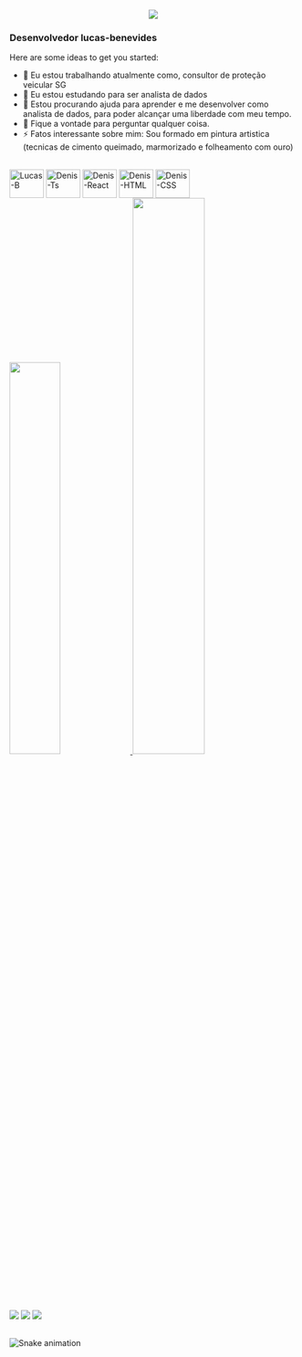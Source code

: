 <h1 align="center">
    <img src="https://readme-typing-svg.herokuapp.com/?font=Righteous&size=35&center=true&vCenter=true&width=500&height=70&duration=2900&lines=Olá;\(O.O)/Bem+Vindo;+Sou+Lucas+benevides;" 
        />
</h1>
<h3>Desenvolvedor lucas-benevides </h3>

Here are some ideas to get you started:

- 🔭 Eu estou trabalhando atualmente como, consultor de proteção veicular SG
- 🌱 Eu estou estudando para ser analista de dados
- 🤔 Estou procurando ajuda para aprender e me desenvolver como analista de dados, para poder alcançar uma liberdade com meu tempo.
- 💬 Fique a vontade para perguntar qualquer coisa.
- ⚡ Fatos interessante sobre mim: Sou formado em pintura artistica (tecnicas de cimento queimado, marmorizado e folheamento com ouro)


<div style="display: inline_block"><br>
  <img align="center" alt="Lucas-B" height="50" width="60" src="https://cdn.jsdelivr.net/gh/devicons/devicon@latest/icons/python/python-original-wordmark.svg">
    
  <img align="center" alt="Denis-Ts" height="50" width="60" src="https://cdn.jsdelivr.net/gh/devicons/devicon@latest/icons/mysql/mysql-original-wordmark.svg">
  
  <img align="center" alt="Denis-React" height="50" width="60" src="https://cdn.jsdelivr.net/gh/devicons/devicon@latest/icons/streamlit/streamlit-original-wordmark.svg">
  
  <img align="center" alt="Denis-HTML" height="50" width="60" src="https://cdn.jsdelivr.net/gh/devicons/devicon@latest/icons/vscode/vscode-original-wordmark.svg">
  
  <img align="center" alt="Denis-CSS" height="50" width="60" src="https://cdn.jsdelivr.net/gh/devicons/devicon@latest/icons/pandas/pandas-original-wordmark.svg">
  
</div>
 <div>
  <a href="https://github.com/Th3L4stL1f3"> 
<img height="42%" src="https://github-readme-stats.vercel.app/api?username=Th3L4stL1f3&show_icons=true&theme=dark&include_all_commits=true&count_private=true"/>
  <img height="50%
" src="https://github-readme-stats.vercel.app/api/top-langs/?username=Th3L4stL1f3&layout=compact&langs_count=16&theme=dark"/>
</div>

<div>
  <a href="" target="_blank"><img src="https://img.shields.io/badge/YouTube-FF0000?style=for-the-badge&logo=youtube&logoColor=white" target="_blank"></a>
  <a href="https://www.instagram.com/lucasazin/" target="_blank"><img src="https://img.shields.io/badge/-Instagram-%23E4405F?style=for-the-badge&logo=instagram&logoColor=white" target="_blank"></a>
  <a href="https://www.linkedin.com/in/lucas-benevides-115988183/" target="_blank"><img src="https://img.shields.io/badge/-LinkedIn-%230077B5?style=for-the-badge&logo=linkedin&logoColor=white" target="_blank"></a>   

</div>


##

![Snake animation](https://github.com/Th3L4stL1f3/Th3L4stL1f3/blob/output/github-contribution-grid-snake.svg)

